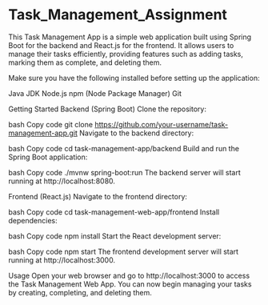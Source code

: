 # Task_Management_Assignment

This Task Management App is a simple web application built using Spring Boot for the backend and React.js for the frontend. It allows users to manage their tasks efficiently, providing features such as adding tasks, marking them as complete, and deleting them.


Make sure you have the following installed before setting up the application:

Java JDK
Node.js
npm (Node Package Manager)
Git

Getting Started
Backend (Spring Boot)
Clone the repository:

bash
Copy code
git clone https://github.com/your-username/task-management-app.git
Navigate to the backend directory:

bash
Copy code
cd task-management-app/backend
Build and run the Spring Boot application:

bash
Copy code
./mvnw spring-boot:run
The backend server will start running at http://localhost:8080.




Frontend (React.js)
Navigate to the frontend directory:

bash
Copy code
cd task-management-web-app/frontend
Install dependencies:

bash
Copy code
npm install
Start the React development server:

bash
Copy code
npm start
The frontend development server will start running at http://localhost:3000.

Usage
Open your web browser and go to http://localhost:3000 to access the Task Management Web App. You can now begin managing your tasks by creating, completing, and deleting them.







